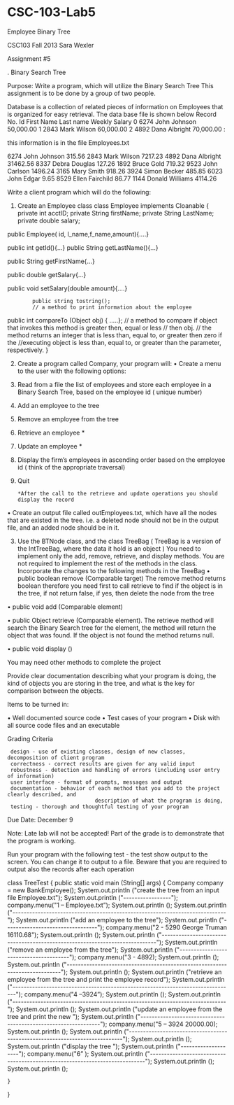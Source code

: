CSC-103-Lab5
============

Employee Binary Tree

CSC103  Fall 2013
Sara Wexler

Assignment #5

.
Binary Search Tree
 
Purpose: Write a program, which will utilize the Binary Search Tree
This assignment is to be done by a group of two people.

Database is a collection of related pieces of information on Employees that is organized for easy retrieval. 
The data base file is shown below
Record No.	Id		First Name	Last name		Weekly Salary
0		6274		John		Johnson		 50,000.00
1		2843		Mark		Wilson		60,000.00
2		4892		Dana		Albright		70,000.00
:

this information is in the file 	Employees.txt

6274  John	 	Johnson	     315.56
2843  Mark    		Wilson 	   7217.23
4892  Dana   		Albright    	31462.56
8337  Debra      	Douglas          	     127.26
1892  Bruce      	Gold          	    719.32
9523  John       	Carlson      	  1496.24
3165  Mary       	Smith         	    918.26
3924  Simon      	Becker        	    485.85
6023  John       	Edgar           	        9.65
8529  Ellen     		Fairchild     	       86.77
1144  Donald     	Williams     	   4114.26

Write a client program which will do the following: 

1.	Create an Employee class
class Employee implements Cloanable
 {	
            private int acctID;
private String firstName;
private String LastName;
private double salary;

public Employee( id, l_name,f_name,amount){….}

public int getId(){…}
public String getLastName(){…}

public String getFirstName{…}

public double getSalary{…}

public void setSalary(double amount){….}

            public string tostring();
            // a method to print information about the employee

public int compareTo (Object obj) { …..};
           // a method to compare if object that invokes this method is greater then, equal or less 
           // then obj. 
          // the method returns an integer that is less than, equal to, or greater then zero if the 
         //executing object is less than, equal to, or greater than the parameter, respectively.
  }

2. Create a program called Company, your program will:
•	Create a menu to the user with the following options:

1.	Read from a file the list of  employees and store each employee in a Binary Search Tree, based on the employee id ( unique number)
2.	Add an employee to the tree
3.	Remove an employee from the tree 
4.	Retrieve an employee *
5.	Update an employee *
6.	Display the firm’s employees in ascending order based on the employee id ( think of the appropriate traversal)
7.	Quit

        *After the call to the retrieve and update operations you should display the record

•	Create an output file called outEmployees.txt, which have all the nodes that are existed in the tree. 
i.e. a deleted node should not be in the output file, and an added node should be in it.


3.  Use the BTNode  class, and the class TreeBag ( TreeBag is a version of the IntTreeBag, where the data it hold is an object )
You need to implement only the add, remove,  retrieve, and display methods. 
You are not required to implement the rest of the methods in the class.
     Incorporate the changes to the following methods in the TreeBag
•	public boolean remove (Comparable target)
The remove method returns boolean therefore you need first to call retrieve to find if the object is in the tree, if not return false, if yes, then delete the node from the tree

•	public void add (Comparable element)

•	public Object retrieve (Comparable element). 
The retrieve method will search the Binary Search tree for the element, the method will return the object that was found. If the object is not found the method returns null.

•	public void display ()


You may need other methods to complete the project 


Provide clear documentation describing what your program is doing, the kind of objects you are storing in the tree, and what is the key for comparison between the objects.


Items to be turned in:

•	Well documented source code 
•	Test cases of your program
•	Disk with all source code files and an executable 

Grading Criteria

     design - use of existing classes, design of new classes, decomposition of client program 
     correctness - correct results are given for any valid input 
     robustness - detection and handling of errors (including user entry of information) 
     user interface - format of prompts, messages and output 
     documentation - behavior of each method that you add to the project clearly described, and      
                                description of what the program is doing,
     testing - thorough and thoughtful testing of your program  


Due Date:  December 9

Note: Late lab will not be accepted!
          Part of the grade is to demonstrate that the program is working.

 
Run your program with the following test - the test show output to the screen. You can change it to output to a file. 
Beware that you are required to output also the records after each operation

class TreeTest
{
  public static void main (String[] args)
   {
      Company company = new BankEmployee();
      System.out.println ("create the tree from an input file Employee.txt");
      System.out.println ("-----------------");
      company.menu("1 – Employee.txt”);
      System.out.println ();
      System.out.println ("----------------------------------------------------------------------------");
      System.out.println ("add an employee to the tree");
      System.out.println ("---------------------------------");
      company.menu("2 - 5290 George  Truman      	16110.68");
      System.out.println ();
      System.out.println ("----------------------------------------------------------------------------");
      System.out.println ("remove an employee from the tree");
      System.out.println ("---------------------------------------");
      company.menu("3 - 4892);
      System.out.println ();
      System.out.println ("----------------------------------------------------------------------------");
      System.out.println ();
      System.out.println ("retrieve an employee from the tree and print the employee record");
      System.out.println ("-------------------------------------------------------------------------------");
      company.menu("4 –3924”);
      System.out.println ();
      System.out.println ("----------------------------------------------------------------------------");
      System.out.println ();
      System.out.println ("update an employee from the tree and print the new ");
      System.out.println ("---------------------------------------------------------------");
      company.menu("5 – 3924 20000.00);
      System.out.println ();
      System.out.println ("----------------------------------------------------------------------------");
      System.out.println ();
      System.out.println ("display the tree ");
      System.out.println ("--------------------");
      company.menu("6” );
      System.out.println ("----------------------------------------------------------------------------");
      System.out.println ();
      System.out.println ();
      
    }
}
